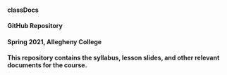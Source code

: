 #### classDocs
#### GitHub Repository
#### Spring 2021, Allegheny College

#### This repository contains the syllabus, lesson slides, and other relevant documents for the course.
